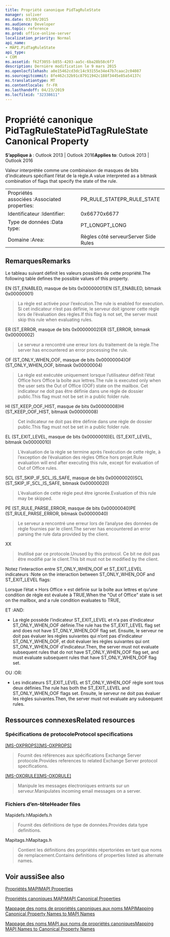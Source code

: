 ```yaml
---
title: Propriété canonique PidTagRuleState
manager: soliver
ms.date: 03/09/2015
ms.audience: Developer
ms.topic: reference
ms.prod: office-online-server
localization_priority: Normal
api_name:
- MAPI.PidTagRuleState
api_type:
- COM
ms.assetid: f62f3055-b855-4203-aa5c-6ba28b58c6f7
description: Dernière modification le 9 mars 2015
ms.openlocfilehash: a0e15462cd3dc14c93155e34e47b7caac2c04087
ms.sourcegitcommit: 8fe462c32b91c87911942c188f3445e85a54137c
ms.translationtype: MT
ms.contentlocale: fr-FR
ms.lasthandoff: 04/23/2019
ms.locfileid: "32338611"
---
```

# <a name="pidtagrulestate-canonical-property"></a><span data-ttu-id="88489-103">Propriété canonique PidTagRuleState</span><span class="sxs-lookup"><span data-stu-id="88489-103">PidTagRuleState Canonical Property</span></span>

  
  
<span data-ttu-id="88489-104">**S’applique à** : Outlook 2013 | Outlook 2016</span><span class="sxs-lookup"><span data-stu-id="88489-104">**Applies to**: Outlook 2013 | Outlook 2016</span></span> 
  
<span data-ttu-id="88489-105">Valeur interprétée comme une combinaison de masques de bits d’indicateurs spécifiant l’état de la règle.</span><span class="sxs-lookup"><span data-stu-id="88489-105">A value interpreted as a bitmask combination of flags that specify the state of the rule.</span></span>
  
|||
|:-----|:-----|
|<span data-ttu-id="88489-106">Propriétés associées :</span><span class="sxs-lookup"><span data-stu-id="88489-106">Associated properties:</span></span>  <br/> |<span data-ttu-id="88489-107">PR_RULE_STATE</span><span class="sxs-lookup"><span data-stu-id="88489-107">PR_RULE_STATE</span></span>  <br/> |
|<span data-ttu-id="88489-108">Identificateur :</span><span class="sxs-lookup"><span data-stu-id="88489-108">Identifier:</span></span>  <br/> |<span data-ttu-id="88489-109">0x6677</span><span class="sxs-lookup"><span data-stu-id="88489-109">0x6677</span></span>  <br/> |
|<span data-ttu-id="88489-110">Type de données :</span><span class="sxs-lookup"><span data-stu-id="88489-110">Data type:</span></span>  <br/> |<span data-ttu-id="88489-111">PT_LONG</span><span class="sxs-lookup"><span data-stu-id="88489-111">PT_LONG</span></span>  <br/> |
|<span data-ttu-id="88489-112">Domaine :</span><span class="sxs-lookup"><span data-stu-id="88489-112">Area:</span></span>  <br/> |<span data-ttu-id="88489-113">Règles côté serveur</span><span class="sxs-lookup"><span data-stu-id="88489-113">Server Side Rules</span></span>  <br/> |
   
## <a name="remarks"></a><span data-ttu-id="88489-114">Remarques</span><span class="sxs-lookup"><span data-stu-id="88489-114">Remarks</span></span>

<span data-ttu-id="88489-115">Le tableau suivant définit les valeurs possibles de cette propriété.</span><span class="sxs-lookup"><span data-stu-id="88489-115">The following table defines the possible values of this property.</span></span>
  
<span data-ttu-id="88489-116">EN (ST_ENABLED, masque de bits 0x00000001)</span><span class="sxs-lookup"><span data-stu-id="88489-116">EN (ST_ENABLED, bitmask 0x00000001)</span></span>
  
> <span data-ttu-id="88489-117">La règle est activée pour l’exécution.</span><span class="sxs-lookup"><span data-stu-id="88489-117">The rule is enabled for execution.</span></span> <span data-ttu-id="88489-118">Si cet indicateur n’est pas définie, le serveur doit ignorer cette règle lors de l’évaluation des règles.</span><span class="sxs-lookup"><span data-stu-id="88489-118">If this flag is not set, the server must skip this rule when evaluating rules.</span></span>
    
<span data-ttu-id="88489-119">ER (ST_ERROR, masque de bits 0x00000002)</span><span class="sxs-lookup"><span data-stu-id="88489-119">ER (ST_ERROR, bitmask 0x00000002)</span></span>
  
> <span data-ttu-id="88489-120">Le serveur a rencontré une erreur lors du traitement de la règle.</span><span class="sxs-lookup"><span data-stu-id="88489-120">The server has encountered an error processing the rule.</span></span>
    
<span data-ttu-id="88489-121">OF (ST_ONLY_WHEN_OOF, masque de bits 0x00000004)</span><span class="sxs-lookup"><span data-stu-id="88489-121">OF (ST_ONLY_WHEN_OOF, bitmask 0x00000004)</span></span>
  
> <span data-ttu-id="88489-122">La règle est exécutée uniquement lorsque l’utilisateur définit l’état Office hors Office la boîte aux lettres.</span><span class="sxs-lookup"><span data-stu-id="88489-122">The rule is executed only when the user sets the Out of Office (OOF) state on the mailbox.</span></span> <span data-ttu-id="88489-123">Cet indicateur ne doit pas être définie dans une règle de dossier public.</span><span class="sxs-lookup"><span data-stu-id="88489-123">This flag must not be set in a public folder rule.</span></span>
    
<span data-ttu-id="88489-124">HI (ST_KEEP_OOF_HIST, masque de bits 0x00000008)</span><span class="sxs-lookup"><span data-stu-id="88489-124">HI (ST_KEEP_OOF_HIST, bitmask 0x00000008)</span></span>
  
> <span data-ttu-id="88489-125">Cet indicateur ne doit pas être définie dans une règle de dossier public.</span><span class="sxs-lookup"><span data-stu-id="88489-125">This flag must not be set in a public folder rule.</span></span>
    
<span data-ttu-id="88489-126">EL (ST_EXIT_LEVEL, masque de bits 0x00000010)</span><span class="sxs-lookup"><span data-stu-id="88489-126">EL (ST_EXIT_LEVEL, bitmask 0x00000010)</span></span>
  
> <span data-ttu-id="88489-127">L’évaluation de la règle se termine après l’exécution de cette règle, à l’exception de l’évaluation des règles Office hors projet.</span><span class="sxs-lookup"><span data-stu-id="88489-127">Rule evaluation will end after executing this rule, except for evaluation of Out of Office rules.</span></span>
    
<span data-ttu-id="88489-128">SCL (ST_SKIP_IF_SCL_IS_SAFE, masque de bits 0x00000020)</span><span class="sxs-lookup"><span data-stu-id="88489-128">SCL (ST_SKIP_IF_SCL_IS_SAFE, bitmask 0x00000020)</span></span>
  
> <span data-ttu-id="88489-129">L’évaluation de cette règle peut être ignorée.</span><span class="sxs-lookup"><span data-stu-id="88489-129">Evaluation of this rule may be skipped.</span></span>
    
<span data-ttu-id="88489-130">PE (ST_RULE_PARSE_ERROR, masque de bits 0x00000040)</span><span class="sxs-lookup"><span data-stu-id="88489-130">PE (ST_RULE_PARSE_ERROR, bitmask 0x00000040)</span></span>
  
> <span data-ttu-id="88489-131">Le serveur a rencontré une erreur lors de l’analyse des données de règle fournies par le client.</span><span class="sxs-lookup"><span data-stu-id="88489-131">The server has encountered an error parsing the rule data provided by the client.</span></span>
    
<span data-ttu-id="88489-132">X</span><span class="sxs-lookup"><span data-stu-id="88489-132">X</span></span>
  
> <span data-ttu-id="88489-133">Inutilisé par ce protocole.</span><span class="sxs-lookup"><span data-stu-id="88489-133">Unused by this protocol.</span></span> <span data-ttu-id="88489-134">Ce bit ne doit pas être modifié par le client.</span><span class="sxs-lookup"><span data-stu-id="88489-134">This bit must not be modified by the client.</span></span>
    
<span data-ttu-id="88489-135">Notez l’interaction entre ST_ONLY_WHEN_OOF et ST_EXIT_LEVEL indicateurs :</span><span class="sxs-lookup"><span data-stu-id="88489-135">Note on the interaction between ST_ONLY_WHEN_OOF and ST_EXIT_LEVEL flags:</span></span> 
  
<span data-ttu-id="88489-136">Lorsque l’état « Hors Office » est définie sur la boîte aux lettres et qu’une condition de règle est évaluée à TRUE,</span><span class="sxs-lookup"><span data-stu-id="88489-136">When the "Out of Office" state is set on the mailbox, and a rule condition evaluates to TRUE,</span></span> 
  
<span data-ttu-id="88489-137">ET :</span><span class="sxs-lookup"><span data-stu-id="88489-137">AND:</span></span>
  
- <span data-ttu-id="88489-138">La règle possède l’indicateur ST_EXIT_LEVEL et n’a pas d’indicateur ST_ONLY_WHEN_OOF définie.</span><span class="sxs-lookup"><span data-stu-id="88489-138">The rule has the ST_EXIT_LEVEL flag set and does not have ST_ONLY_WHEN_OOF flag set.</span></span> <span data-ttu-id="88489-139">Ensuite, le serveur ne doit pas évaluer les règles suivantes qui n’ont pas d’indicateur ST_ONLY_WHEN_OOF, et doit évaluer les règles suivantes qui ont ST_ONLY_WHEN_OOF d’indicateur.</span><span class="sxs-lookup"><span data-stu-id="88489-139">Then, the server must not evaluate subsequent rules that do not have ST_ONLY_WHEN_OOF flag set, and must evaluate subsequent rules that have ST_ONLY_WHEN_OOF flag set.</span></span>
    
<span data-ttu-id="88489-140">OU :</span><span class="sxs-lookup"><span data-stu-id="88489-140">OR:</span></span>
  
- <span data-ttu-id="88489-141">Les indicateurs ST_EXIT_LEVEL et ST_ONLY_WHEN_OOF règle sont tous deux définies.</span><span class="sxs-lookup"><span data-stu-id="88489-141">The rule has both the ST_EXIT_LEVEL and ST_ONLY_WHEN_OOF flags set.</span></span> <span data-ttu-id="88489-142">Ensuite, le serveur ne doit pas évaluer les règles suivantes.</span><span class="sxs-lookup"><span data-stu-id="88489-142">Then, the server must not evaluate any subsequent rules.</span></span>
    
## <a name="related-resources"></a><span data-ttu-id="88489-143">Ressources connexes</span><span class="sxs-lookup"><span data-stu-id="88489-143">Related resources</span></span>

### <a name="protocol-specifications"></a><span data-ttu-id="88489-144">Spécifications de protocole</span><span class="sxs-lookup"><span data-stu-id="88489-144">Protocol specifications</span></span>

<span data-ttu-id="88489-145">[[MS-OXPROPS]](https://msdn.microsoft.com/library/f6ab1613-aefe-447d-a49c-18217230b148%28Office.15%29.aspx)</span><span class="sxs-lookup"><span data-stu-id="88489-145">[[MS-OXPROPS]](https://msdn.microsoft.com/library/f6ab1613-aefe-447d-a49c-18217230b148%28Office.15%29.aspx)</span></span>
  
> <span data-ttu-id="88489-146">Fournit des références aux spécifications Exchange Server protocole.</span><span class="sxs-lookup"><span data-stu-id="88489-146">Provides references to related Exchange Server protocol specifications.</span></span>
    
<span data-ttu-id="88489-147">[[MS-OXORULE]](https://msdn.microsoft.com/library/70ac9436-501e-43e2-9163-20d2b546b886%28Office.15%29.aspx)</span><span class="sxs-lookup"><span data-stu-id="88489-147">[[MS-OXORULE]](https://msdn.microsoft.com/library/70ac9436-501e-43e2-9163-20d2b546b886%28Office.15%29.aspx)</span></span>
  
> <span data-ttu-id="88489-148">Manipule les messages électroniques entrants sur un serveur.</span><span class="sxs-lookup"><span data-stu-id="88489-148">Manipulates incoming email messages on a server.</span></span>
    
### <a name="header-files"></a><span data-ttu-id="88489-149">Fichiers d’en-tête</span><span class="sxs-lookup"><span data-stu-id="88489-149">Header files</span></span>

<span data-ttu-id="88489-150">Mapidefs.h</span><span class="sxs-lookup"><span data-stu-id="88489-150">Mapidefs.h</span></span>
  
> <span data-ttu-id="88489-151">Fournit des définitions de type de données.</span><span class="sxs-lookup"><span data-stu-id="88489-151">Provides data type definitions.</span></span>
    
<span data-ttu-id="88489-152">Mapitags.h</span><span class="sxs-lookup"><span data-stu-id="88489-152">Mapitags.h</span></span>
  
> <span data-ttu-id="88489-153">Contient les définitions des propriétés répertoriées en tant que noms de remplacement.</span><span class="sxs-lookup"><span data-stu-id="88489-153">Contains definitions of properties listed as alternate names.</span></span>
    
## <a name="see-also"></a><span data-ttu-id="88489-154">Voir aussi</span><span class="sxs-lookup"><span data-stu-id="88489-154">See also</span></span>



[<span data-ttu-id="88489-155">Propriétés MAPI</span><span class="sxs-lookup"><span data-stu-id="88489-155">MAPI Properties</span></span>](mapi-properties.md)
  
[<span data-ttu-id="88489-156">Propriétés canoniques MAPI</span><span class="sxs-lookup"><span data-stu-id="88489-156">MAPI Canonical Properties</span></span>](mapi-canonical-properties.md)
  
[<span data-ttu-id="88489-157">Mappage des noms de propriétés canoniques aux noms MAPI</span><span class="sxs-lookup"><span data-stu-id="88489-157">Mapping Canonical Property Names to MAPI Names</span></span>](mapping-canonical-property-names-to-mapi-names.md)
  
[<span data-ttu-id="88489-158">Mappage des noms MAPI aux noms de propriétés canoniques</span><span class="sxs-lookup"><span data-stu-id="88489-158">Mapping MAPI Names to Canonical Property Names</span></span>](mapping-mapi-names-to-canonical-property-names.md)

